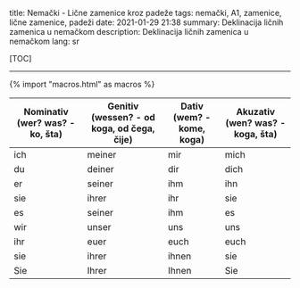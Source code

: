 title: Nemački - Lične zamenice kroz padeže
tags: nemački, A1, zamenice, lične zamenice, padeži
date: 2021-01-29 21:38
summary: Deklinacija ličnih zamenica u nemačkom
description: Deklinacija ličnih zamenica u nemačkom
lang: sr


[TOC]

-----

{% import "macros.html" as macros %}


| Nominativ (wer? was? - ko, šta) | Genitiv (wessen? - od koga, od čega, čije) | Dativ (wem? - kome, koga) | Akuzativ (wen? was? - koga, šta) |
| --- | --- | --- | --- |
| ich | meiner | mir | mich |
| du | deiner | dir | dich |
| er | seiner | ihm | ihn |
| sie | ihrer | ihr | sie |
| es | seiner | ihm | es |
| wir | unser | uns | uns |
| ihr | euer | euch | euch |
| sie | ihrer | ihnen | sie |
| Sie | Ihrer | Ihnen | Sie |